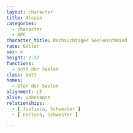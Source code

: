 ```yaml
---
layout: character
title: Alcuin
categories:
  - character
  - NPC
character_title: Rachsüchtiger Seelenschmied
race: Götter
sex: m
height: 2.37
functions:
  - Gott der Seelen
class: Gott
homes:
  - Ofen der Seelen
alignment: LE
alive: unbekannt
relationships:
  - [ Justicia, Schwester ]
  - [ Fortuna, Schwester ]

---
```


